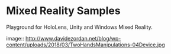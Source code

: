 # Mixed Reality Samples

Playground for HoloLens, Unity and Windows Mixed Reality.<br />

image:: http://www.davidezordan.net/blog/wp-content/uploads/2018/03/TwoHandsManipulations-04Device.jpg
